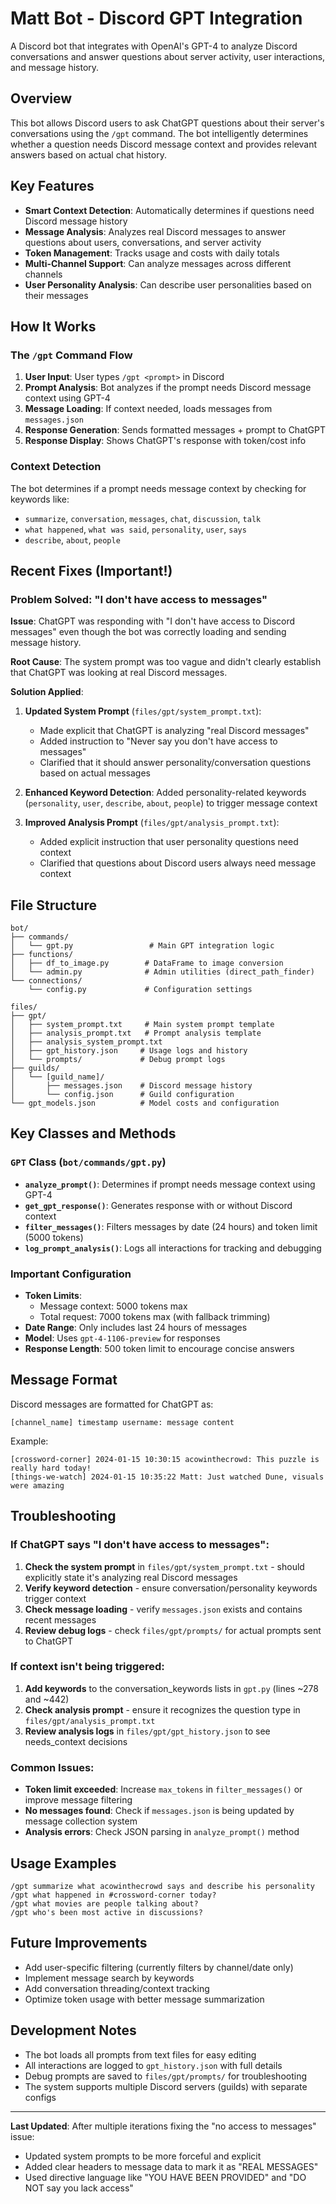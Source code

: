 # Matt Bot - Discord GPT Integration

A Discord bot that integrates with OpenAI's GPT-4 to analyze Discord conversations and answer questions about server activity, user interactions, and message history.

## Overview

This bot allows Discord users to ask ChatGPT questions about their server's conversations using the `/gpt` command. The bot intelligently determines whether a question needs Discord message context and provides relevant answers based on actual chat history.

## Key Features

- **Smart Context Detection**: Automatically determines if questions need Discord message history
- **Message Analysis**: Analyzes real Discord messages to answer questions about users, conversations, and server activity
- **Token Management**: Tracks usage and costs with daily totals
- **Multi-Channel Support**: Can analyze messages across different channels
- **User Personality Analysis**: Can describe user personalities based on their messages

## How It Works

### The `/gpt` Command Flow

1. **User Input**: User types `/gpt <prompt>` in Discord
2. **Prompt Analysis**: Bot analyzes if the prompt needs Discord message context using GPT-4
3. **Message Loading**: If context needed, loads messages from `messages.json`
4. **Response Generation**: Sends formatted messages + prompt to ChatGPT
5. **Response Display**: Shows ChatGPT's response with token/cost info

### Context Detection

The bot determines if a prompt needs message context by checking for keywords like:
- `summarize`, `conversation`, `messages`, `chat`, `discussion`, `talk`
- `what happened`, `what was said`, `personality`, `user`, `says`
- `describe`, `about`, `people`

## Recent Fixes (Important!)

### Problem Solved: "I don't have access to messages"

**Issue**: ChatGPT was responding with "I don't have access to Discord messages" even though the bot was correctly loading and sending message history.

**Root Cause**: The system prompt was too vague and didn't clearly establish that ChatGPT was looking at real Discord messages.

**Solution Applied**:
1. **Updated System Prompt** (`files/gpt/system_prompt.txt`):
   - Made explicit that ChatGPT is analyzing "real Discord messages"
   - Added instruction to "Never say you don't have access to messages"
   - Clarified that it should answer personality/conversation questions based on actual messages

2. **Enhanced Keyword Detection**: Added personality-related keywords (`personality`, `user`, `describe`, `about`, `people`) to trigger message context

3. **Improved Analysis Prompt** (`files/gpt/analysis_prompt.txt`):
   - Added explicit instruction that user personality questions need context
   - Clarified that questions about Discord users always need message context

## File Structure

```
bot/
├── commands/
│   └── gpt.py                 # Main GPT integration logic
├── functions/
│   ├── df_to_image.py        # DataFrame to image conversion
│   └── admin.py              # Admin utilities (direct_path_finder)
└── connections/
    └── config.py             # Configuration settings

files/
├── gpt/
│   ├── system_prompt.txt     # Main system prompt template
│   ├── analysis_prompt.txt   # Prompt analysis template
│   ├── analysis_system_prompt.txt
│   ├── gpt_history.json     # Usage logs and history
│   └── prompts/             # Debug prompt logs
├── guilds/
│   └── [guild_name]/
│       ├── messages.json    # Discord message history
│       └── config.json      # Guild configuration
└── gpt_models.json          # Model costs and configuration
```

## Key Classes and Methods

### `GPT` Class (`bot/commands/gpt.py`)

- **`analyze_prompt()`**: Determines if prompt needs message context using GPT-4
- **`get_gpt_response()`**: Generates response with or without Discord context
- **`filter_messages()`**: Filters messages by date (24 hours) and token limit (5000 tokens)
- **`log_prompt_analysis()`**: Logs all interactions for tracking and debugging

### Important Configuration

- **Token Limits**: 
  - Message context: 5000 tokens max
  - Total request: 7000 tokens max (with fallback trimming)
- **Date Range**: Only includes last 24 hours of messages
- **Model**: Uses `gpt-4-1106-preview` for responses
- **Response Length**: 500 token limit to encourage concise answers

## Message Format

Discord messages are formatted for ChatGPT as:
```
[channel_name] timestamp username: message content
```

Example:
```
[crossword-corner] 2024-01-15 10:30:15 acowinthecrowd: This puzzle is really hard today!
[things-we-watch] 2024-01-15 10:35:22 Matt: Just watched Dune, visuals were amazing
```

## Troubleshooting

### If ChatGPT says "I don't have access to messages":

1. **Check the system prompt** in `files/gpt/system_prompt.txt` - should explicitly state it's analyzing real Discord messages
2. **Verify keyword detection** - ensure conversation/personality keywords trigger context
3. **Check message loading** - verify `messages.json` exists and contains recent messages
4. **Review debug logs** - check `files/gpt/prompts/` for actual prompts sent to ChatGPT

### If context isn't being triggered:

1. **Add keywords** to the conversation_keywords lists in `gpt.py` (lines ~278 and ~442)
2. **Check analysis prompt** - ensure it recognizes the question type in `files/gpt/analysis_prompt.txt`
3. **Review analysis logs** in `files/gpt/gpt_history.json` to see needs_context decisions

### Common Issues:

- **Token limit exceeded**: Increase `max_tokens` in `filter_messages()` or improve message filtering
- **No messages found**: Check if `messages.json` is being updated by message collection system
- **Analysis errors**: Check JSON parsing in `analyze_prompt()` method

## Usage Examples

```
/gpt summarize what acowinthecrowd says and describe his personality
/gpt what happened in #crossword-corner today?
/gpt what movies are people talking about?
/gpt who's been most active in discussions?
```

## Future Improvements

- Add user-specific filtering (currently filters by channel/date only)
- Implement message search by keywords
- Add conversation threading/context tracking
- Optimize token usage with better message summarization

## Development Notes

- The bot loads all prompts from text files for easy editing
- All interactions are logged to `gpt_history.json` with full details
- Debug prompts are saved to `files/gpt/prompts/` for troubleshooting
- The system supports multiple Discord servers (guilds) with separate configs

---

**Last Updated**: After multiple iterations fixing the "no access to messages" issue:
- Updated system prompts to be more forceful and explicit
- Added clear headers to message data to mark it as "REAL MESSAGES"  
- Used directive language like "YOU HAVE BEEN PROVIDED" and "DO NOT say you lack access" 